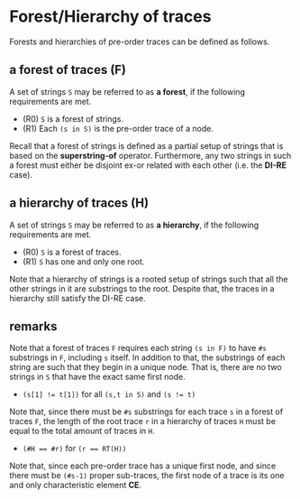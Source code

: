 
<!-- ======================================================================= -->
# Forest/Hierarchy of traces

Forests and hierarchies of pre-order traces can be defined as follows.

<!-- ======================================================================= -->
## a forest of traces (F)

A set of strings `S` may be referred to as **a forest**,
if the following requirements are met.

* (R0) `S` is a forest of strings.
* (R1) Each `(s in S)` is the pre-order trace of a node.

Recall that a forest of strings is defined as a partial setup of strings that
is based on the **superstring-of** operator. Furthermore, any two strings in
such a forest must either be disjoint ex-or related with each other (i.e. the
**DI-RE** case).

<!-- ======================================================================= -->
## a hierarchy of traces (H)

A set of strings `S` may be referred to as **a hierarchy**,
if the following requirements are met.

* (R0) `S` is a forest of traces.
* (R1) `S` has one and only one root.

Note that a hierarchy of strings is a rooted setup of strings such that all the
other strings in it are substrings to the root. Despite that, the traces in a
hierarchy still satisfy the DI-RE case.

<!-- ======================================================================= -->
## remarks

Note that a forest of traces `F` requires each string `(s in F)` to have `#s`
substrings in `F`, including `s` itself. In addition to that, the substrings
of each string are such that they begin in a unique node. That is, there are
no two strings in `S` that have the exact same first node.

* `(s[1] != t[1])` for all `(s,t in S)` and `(s != t)`

Note that, since there must be `#s` substrings for each trace `s` in a forest
of traces `F`, the length of the root trace `r` in a hierarchy of traces `H`
must be equal to the total amount of traces in `H`.

* `(#H == #r)` for `(r == RT(H))`

Note that, since each pre-order trace has a unique first node, and since there
must be `(#s-1)` proper sub-traces, the first node of a trace is its one and
only characteristic element **CE**.
